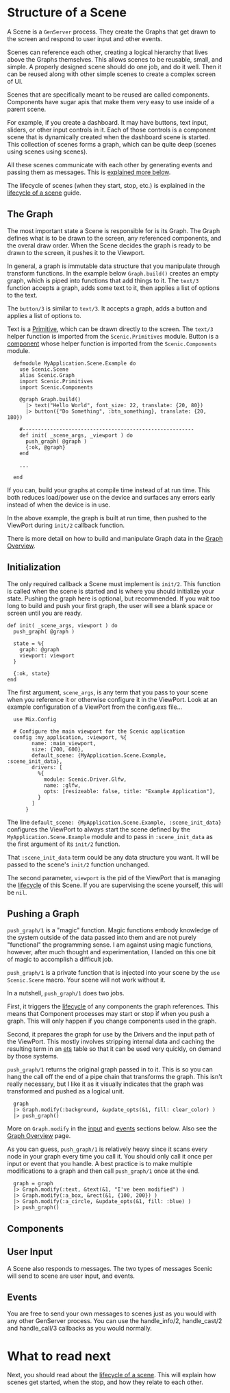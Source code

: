 # Structure of a Scene

A Scene is a `GenServer` process. They create the Graphs that get drawn to the
screen and respond to user input and other events.

Scenes can reference each other, creating a logical hierarchy that lives above
the Graphs themselves. This allows scenes to be reusable, small, and simple. A
properly designed scene should do one job, and do it well. Then it can be reused
along with other simple scenes to create a complex screen of UI.

Scenes that are specifically meant to be reused are called components. Components
have sugar apis that make them very easy to use inside of a parent scene.

For example, if you create a dashboard. It may have buttons, text input,
sliders, or other input controls in it. Each of those controls is a component scene
that is dynamically created when the dashboard scene is started. This collection
of scenes forms a graph, which can be quite deep (scenes using scenes using scenes).

All these scenes communicate with each other by generating events and passing
them as messages. This is [explained more below](#events).

The lifecycle of scenes (when they start, stop, etc.) is explained in the
[lifecycle of a scene](scene_lifecycle.html) guide.


## The Graph

The most important state a Scene is responsible for is its Graph. The Graph defines
what is to be drawn to the screen, any referenced components, and the overal draw
order. When the Scene decides the graph is ready to be drawn to the screen, it pushes
it to the Viewport.

In general, a graph is immutable data structure that you manipulate through transform
functions. In the example below `Graph.build()` creates an empty graph, which is piped
into functions that add things to it. The `text/3` function accepts a graph, adds some
text to it, then applies a list of options to the text.

The `button/3` is similar to `text/3`. It accepts a graph, adds a button and applies
a list of options to.

Text is a [Primitive](overview_primitives.html), which can be drawn directly to the
screen. The `text/3` helper function is imported from the `Scenic.Primitives` module.
Button is a [component](standard_components.html) whose helper function is imported
from the `Scenic.Components` module.


      defmodule MyApplication.Scene.Example do
        use Scenic.Scene
        alias Scenic.Graph
        import Scenic.Primitives
        import Scenic.Components

        @graph Graph.build()
          |> text("Hello World", font_size: 22, translate: {20, 80})
          |> button({"Do Something", :btn_something}, translate: {20, 180})

        #--------------------------------------------------------
        def init( _scene_args, _viewport ) do
          push_graph( @graph )
          {:ok, @graph}
        end

        ...

      end

If you can, build your graphs at compile time instead of at run time. This both reduces
load/power use on the device and surfaces any errors early instead of when the
device is in use.

In the above example, the graph is built at run time, then pushed to the ViewPort during
`init/2` callback function.

There is more detail on how to build and manipulate Graph data in the [Graph Overview]().

## Initialization

The only required callback a Scene must implement is `init/2`. This function is called when
the scene is started and is where you should initialize your state. Pushing the graph here
is optional, but recommended. If you wait too long to build and push your first graph, the
user will see a blank space or screen until you are ready.

    def init( _scene_args, viewport ) do
      push_graph( @graph )

      state = %{
        graph: @graph
        viewport: viewport
      }

      {:ok, state}
    end


The first argument, `scene_args`, is any term that you pass to your scene when you reference
it or otherwise configure it in the ViewPort. Look at an example configuration of a
ViewPort from the config.exs file...

      use Mix.Config

      # Configure the main viewport for the Scenic application
      config :my_application, :viewport, %{
            name: :main_viewport,
            size: {700, 600},
            default_scene: {MyApplication.Scene.Example, :scene_init_data},
            drivers: [
              %{
                module: Scenic.Driver.Glfw,
                name: :glfw,
                opts: [resizeable: false, title: "Example Application"],
              }
            ]
          }

The line `default_scene: {MyApplication.Scene.Example, :scene_init_data}` configures the
ViewPort to always start the scene defined by the `MyApplication.Scene.Example` module
and to pass in `:scene_init_data` as the first argument of its `init/2` function.

That `:scene_init_data` term could be any data structure you want. It will be passed to
the scene's `init/2` function unchanged.

The second parameter, `viewport` is the pid of the ViewPort that is managing the
[lifecycle](scene_lifecycle.html) of this Scene. If you are supervising the scene yourself,
this will be `nil`.


## Pushing a Graph

`push_graph/1` is a "magic" function. Magic functions embody knowledge of the system
outside of the data passed into them and are not purely "functional" the
programming sense. I am against using magic functions, however, after much thought and
experimentation, I landed on this one bit of magic to accomplish a difficult job.

`push_graph/1` is a private function that is injected into your scene by the
`use Scenic.Scene` macro. Your scene will not work without it.

In a nutshell, `push_graph/1` does two jobs.

First, it triggers the [lifecycle](scene_lifecycle.html) of any components the graph
references. This means that Component processes may start or stop if when you push
a graph. This will only happen if you change components used in the graph.

Second, it prepares the graph for use by the Drivers and the input path of the ViewPort.
This mostly involves stripping internal data and caching the resulting term in
an [ets](https://elixirschool.com/en/lessons/specifics/ets/) table so that it can be
used very quickly, on demand by those systems.

`push_graph/1` returns the original graph passed in to it. This is so you can hang
the call off the end of a pipe chain that transforms the graph. This isn't really
necessary, but I like it as it visually indicates that the graph was transformed
and pushed as a logical unit.

      graph
      |> Graph.modify(:background, &update_opts(&1, fill: clear_color) )
      |> push_graph()

More on `Graph.modify` in the [input](#user-input) and [events](#events) sections below. Also see the [Graph Overview](overview_graph.html) page.


As you can guess, `push_graph/1` is relatively heavy since it scans every node in
your graph every time you call it. You should only call it once per input or event
that you handle. A best practice is to make multiple modifications to a graph and
then call `push_graph/1` once at the end.

      graph = graph
      |> Graph.modify(:text, &text(&1, "I've been modified") )
      |> Graph.modify(:a_box, &rect(&1, {100, 200}) )
      |> Graph.modify(:a_circle, &update_opts(&1, fill: :blue) )
      |> push_graph()


## Components



## User Input

A Scene also responds to messages. The two types of messages Scenic will send to
scene are user input, and events.


## Events

You are free to send your own messages to scenes just as you would with any other
GenServer process. You can use the handle_info/2, handle_cast/2 and handle_call/3
callbacks as you would normally.



# What to read next

Next, you should read about the [lifecycle of a scene](scene_lifecycle.html). This will explain how scenes get started, when the stop, and how they relate to each other.